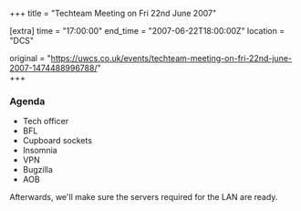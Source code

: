 +++
title = "Techteam Meeting on Fri 22nd June 2007"

[extra]
time = "17:00:00"
end_time = "2007-06-22T18:00:00Z"
location = "DCS"

original = "https://uwcs.co.uk/events/techteam-meeting-on-fri-22nd-june-2007-1474488996788/"    
+++

### Agenda

  - Tech officer
  - BFL
  - Cupboard sockets
  - Insomnia
  - VPN
  - Bugzilla
  - AOB

Afterwards, we'll make sure the servers required for the LAN are ready.


